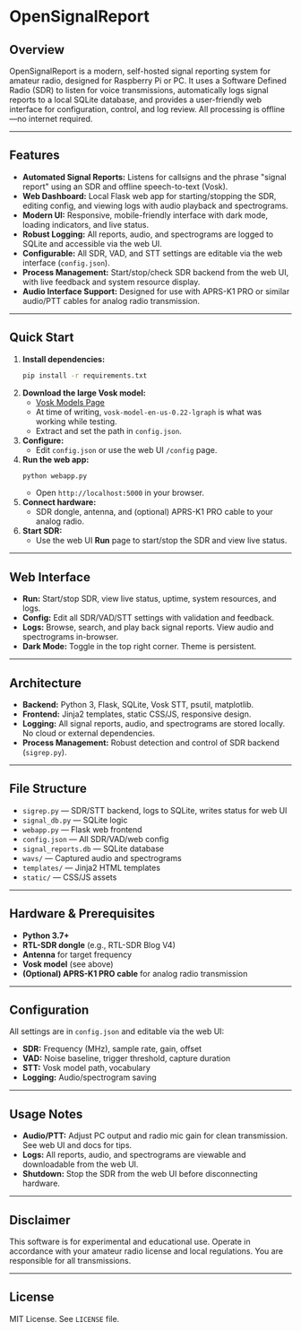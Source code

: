 # OpenSignalReport

## Overview
OpenSignalReport is a modern, self-hosted signal reporting system for amateur radio, designed for Raspberry Pi or PC. It uses a Software Defined Radio (SDR) to listen for voice transmissions, automatically logs signal reports to a local SQLite database, and provides a user-friendly web interface for configuration, control, and log review. All processing is offline—no internet required.

---

## Features
- **Automated Signal Reports:** Listens for callsigns and the phrase "signal report" using an SDR and offline speech-to-text (Vosk).
- **Web Dashboard:** Local Flask web app for starting/stopping the SDR, editing config, and viewing logs with audio playback and spectrograms.
- **Modern UI:** Responsive, mobile-friendly interface with dark mode, loading indicators, and live status.
- **Robust Logging:** All reports, audio, and spectrograms are logged to SQLite and accessible via the web UI.
- **Configurable:** All SDR, VAD, and STT settings are editable via the web interface (`config.json`).
- **Process Management:** Start/stop/check SDR backend from the web UI, with live feedback and system resource display.
- **Audio Interface Support:** Designed for use with APRS-K1 PRO or similar audio/PTT cables for analog radio transmission.

---

## Quick Start
1. **Install dependencies:**
   ```bash
   pip install -r requirements.txt
   ```
2. **Download the large Vosk model:**
   - [Vosk Models Page](https://alphacephei.com/vosk/models)
   - At time of writing, `vosk-model-en-us-0.22-lgraph` is what was working while testing.
   - Extract and set the path in `config.json`.
3. **Configure:**
   - Edit `config.json` or use the web UI `/config` page.
4. **Run the web app:**
   ```bash
   python webapp.py
   ```
   - Open `http://localhost:5000` in your browser.
5. **Connect hardware:**
   - SDR dongle, antenna, and (optional) APRS-K1 PRO cable to your analog radio.
6. **Start SDR:**
   - Use the web UI **Run** page to start/stop the SDR and view live status.

---

## Web Interface
- **Run:** Start/stop SDR, view live status, uptime, system resources, and logs.
- **Config:** Edit all SDR/VAD/STT settings with validation and feedback.
- **Logs:** Browse, search, and play back signal reports. View audio and spectrograms in-browser.
- **Dark Mode:** Toggle in the top right corner. Theme is persistent.

---

## Architecture
- **Backend:** Python 3, Flask, SQLite, Vosk STT, psutil, matplotlib.
- **Frontend:** Jinja2 templates, static CSS/JS, responsive design.
- **Logging:** All signal reports, audio, and spectrograms are stored locally. No cloud or external dependencies.
- **Process Management:** Robust detection and control of SDR backend (`sigrep.py`).

---

## File Structure
- `sigrep.py` — SDR/STT backend, logs to SQLite, writes status for web UI
- `signal_db.py` — SQLite logic
- `webapp.py` — Flask web frontend
- `config.json` — All SDR/VAD/web config
- `signal_reports.db` — SQLite database
- `wavs/` — Captured audio and spectrograms
- `templates/` — Jinja2 HTML templates
- `static/` — CSS/JS assets

---

## Hardware & Prerequisites
- **Python 3.7+**
- **RTL-SDR dongle** (e.g., RTL-SDR Blog V4)
- **Antenna** for target frequency
- **Vosk model** (see above)
- **(Optional) APRS-K1 PRO cable** for analog radio transmission

---

## Configuration
All settings are in `config.json` and editable via the web UI:
- **SDR:** Frequency (MHz), sample rate, gain, offset
- **VAD:** Noise baseline, trigger threshold, capture duration
- **STT:** Vosk model path, vocabulary
- **Logging:** Audio/spectrogram saving

---

## Usage Notes
- **Audio/PTT:** Adjust PC output and radio mic gain for clean transmission. See web UI and docs for tips.
- **Logs:** All reports, audio, and spectrograms are viewable and downloadable from the web UI.
- **Shutdown:** Stop the SDR from the web UI before disconnecting hardware.

---

## Disclaimer
This software is for experimental and educational use. Operate in accordance with your amateur radio license and local regulations. You are responsible for all transmissions.

---

## License
MIT License. See `LICENSE` file.
